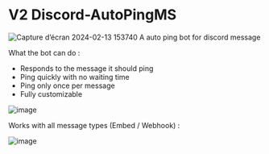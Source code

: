 # V2 Discord-AutoPingMS
![Capture d’écran 2024-02-13 153740](https://github.com/EnderMythex/Discord-AutoPingMS/assets/102812268/b8e2a576-7f13-40a0-9670-636838249ade)
A auto ping bot for discord message

What the bot can do :
- Responds to the message it should ping
- Ping quickly with no waiting time
- Ping only once per message
- Fully customizable

![image](https://github.com/EnderMythex/Discord-AutoPingMS/assets/102812268/5524fba8-33e9-42f2-9fab-6ff1ae86b8cd)

Works with all message types (Embed / Webhook) :

![image](https://github.com/EnderMythex/Discord-AutoPingMS/assets/102812268/a6b8bf85-fe01-4150-b47c-279630f10c04)
